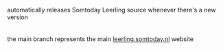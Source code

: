 automatically releases Somtoday Leerling source whenever there's a new version
  \
  \
  \
the main branch represents the main [leerling.somtoday.nl](https://leerling.somtoday.nl) website